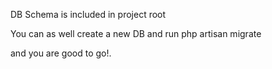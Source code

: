 DB Schema is included in project root

You can as well create a new DB and run php artisan migrate


and you are good to go!.
